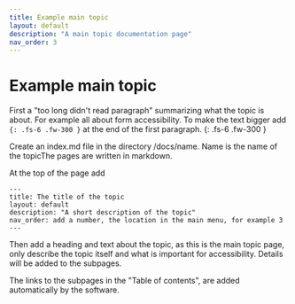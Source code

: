 ```yaml
---
title: Example main topic
layout: default
description: "A main topic documentation page"
nav_order: 3
---
```


# Example main topic

First a "too long didn't read paragraph" summarizing what the topic is about. For example all about form accessibility. To make the text bigger add `{: .fs-6 .fw-300 }` at the end of the first paragraph.
{: .fs-6 .fw-300 }

Create an index.md file in the directory /docs/name. Name is the name of the topicThe pages are written in markdown.

At the top of the page add
```
---
title: The title of the topic
layout: default
description: "A short description of the topic"
nav_order: add a number, the location in the main menu, for example 3
---
```

Then add a heading and text about the topic, as this is the main topic page, only describe the topic itself and what is important for accessibility. Details will be added to the subpages.

The links to the subpages in the "Table of contents", are added automatically by the software.
